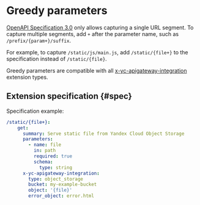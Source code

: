 # Greedy parameters

[OpenAPI Specification 3.0](https://github.com/OAI/OpenAPI-Specification) only allows capturing a single URL segment. To capture multiple segments, add `+` after the parameter name, such as `/prefix/{param+}/suffix`.

For example, to capture `/static/js/main.js`, add `/static/{file+}` to the specification instead of `/static/{file}`.

Greedy parameters are compatible with all [x-yc-apigateway-integration](./index.md#integration) extension types.

## Extension specification {#spec}

Specification example:

```yaml
/static/{file+}:
    get:
      summary: Serve static file from Yandex Cloud Object Storage
      parameters:
        - name: file
          in: path
          required: true
          schema:
            type: string
      x-yc-apigateway-integration:
        type: object_storage
        bucket: my-example-bucket
        object: '{file}'
        error_object: error.html
```
